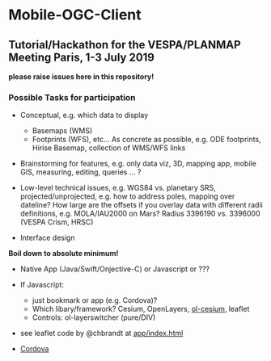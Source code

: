 # Mobile-OGC-Client

## Tutorial/Hackathon for the VESPA/PLANMAP Meeting Paris, 1-3 July 2019

**please raise issues here in this repository!**

### Possible Tasks for participation

- Conceptual, e.g. which data to display
  - Basemaps (WMS)
  - Footprints (WFS), etc... 
  As concrete as possible, e.g. ODE footprints, Hirise Basemap, collection of WMS/WFS links

- Brainstorming for features, e.g. only data viz, 3D, mapping app, mobile GIS, measuring, editing, queries ... ?

- Low-level technical issues, e.g. WGS84 vs. planetary SRS, projected/unprojected, e.g. how to address poles, mapping over dateline?
  How large are the offsets if you overlay data with different radii definitions, e.g. MOLA/IAU2000 on Mars?
  Radius 3396190 vs. 3396000 (VESPA Crism, HRSC)

- Interface design

**Boil down to absolute minimum!**

- Native App (Java/Swift/Onjective-C) or Javascript or ???

- If Javascript:
  - just bookmark or app (e.g. Cordova)?
  - Which libary/framework? Cesium, OpenLayers, [ol-cesium](https://openlayers.org/ol-cesium/), leaflet
  - Controls: ol-layerswitcher (pure/DIV)
  
- see leaflet code by @chbrandt at [app/index.html](app/index.html)

- [Cordova](./cordova-howto.md)
